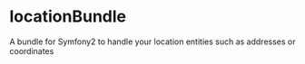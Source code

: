 locationBundle
==============

A bundle for Symfony2 to handle your location entities such as addresses or coordinates
